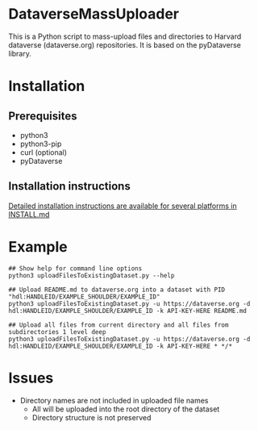 # DataverseMassUploader

This is a Python script to mass-upload files and directories to Harvard dataverse (dataverse.org) 
repositories. It is based on the pyDataverse library.

# Installation

## Prerequisites

* python3
* python3-pip
* curl (optional)
* pyDataverse

## Installation instructions

[Detailed installation instructions are available for several platforms in INSTALL.md](INSTALL.md)

# Example

    ## Show help for command line options
    python3 uploadFilesToExistingDataset.py --help
    
    ## Upload README.md to dataverse.org into a dataset with PID "hdl:HANDLEID/EXAMPLE_SHOULDER/EXAMPLE_ID"
    python3 uploadFilesToExistingDataset.py -u https://dataverse.org -d hdl:HANDLEID/EXAMPLE_SHOULDER/EXAMPLE_ID -k API-KEY-HERE README.md
    
    ## Upload all files from current directory and all files from subdirectories 1 level deep
    python3 uploadFilesToExistingDataset.py -u https://dataverse.org -d hdl:HANDLEID/EXAMPLE_SHOULDER/EXAMPLE_ID -k API-KEY-HERE * */*

# Issues

* Directory names are not included in uploaded file names
  * All will be uploaded into the root directory of the dataset
  * Directory structure is not preserved
